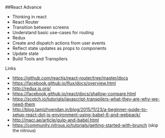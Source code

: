 ##React Advance

* Thinking in react
* React Router
* Transition between screens
* Understand basic use-cases for routing
* Redux
* Create and dispatch actions from user events
* Reflect state updates as props to components
* Update state
* Build Tools and Transpilers

Links
- https://github.com/reactjs/react-router/tree/master/docs
- https://facebook.github.io/flux/docs/overview.html
- http://redux.js.org/
- https://facebook.github.io/react/docs/shallow-compare.html
- https://scotch.io/tutorials/javascript-transpilers-what-they-are-why-we-need-them
- http://blog.tamizhvendan.in/blog/2015/11/23/a-beginner-guide-to-setup-react-dot-js-environment-using-babel-6-and-webpack/
- http://macr.ae/article/gulp-and-babel.html
- https://community.nitrous.io/tutorials/getting-started-with-brunch (skip the nitrous)

